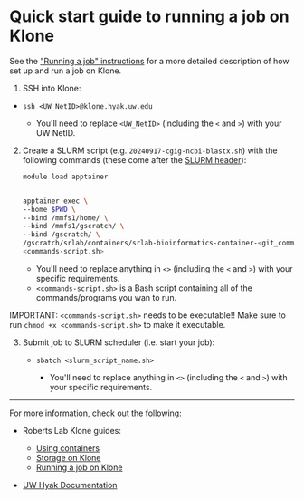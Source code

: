 # Quick start guide to running a job on Klone

See the ["Running a job" instructions](./klone_Running-a-Job.md) for a more detailed description of how set up and run a job on Klone.

1. SSH into Klone:

- `ssh <UW_NetID>@klone.hyak.uw.edu`

    - You'll need to replace `<UW_NetID>` (including the `<` and `>`) with your UW NetID.

2. Create a SLURM script (e.g. `20240917-cgig-ncbi-blastx.sh`) with the following commands (these come after the [SLURM header](./klone_Running-a-Job.md)):

    ```bash
    module load apptainer


    apptainer exec \
    --home $PWD \
    --bind /mmfs1/home/ \
    --bind /mmfs1/gscratch/ \
    --bind /gscratch/ \
    /gscratch/srlab/containers/srlab-bioinformatics-container-<git_commit_hash>.sif \
    <commands-script.sh>
    ```

    - You'll need to replace anything in `<>` (including the `<` and `>`) with your specific requirements.
    - `<commands-script.sh>` is a Bash script containing all of the commands/programs you wan to run.

IMPORTANT: `<commands-script.sh>` needs to be executable!! Make sure to run `chmod +x <commands-script.sh>` to make it executable.

3. Submit job to SLURM scheduler (i.e. start your job):

    - `sbatch <slurm_script_name.sh>`

        - You'll need to replace anything in `<>` (including the `<` and `>`) with your specific requirements.

---

For more information, check out the following:

- Roberts Lab Klone guides:

    - [Using containers](./klone_containers.md)
    - [Storage on Klone](./klone_Data-Storage-and-System-Organization.md)
    - [Running a job on Klone](./klone_Running-a-Job.md)

- [UW Hyak Documentation](https://hyak.uw.edu/docs)
